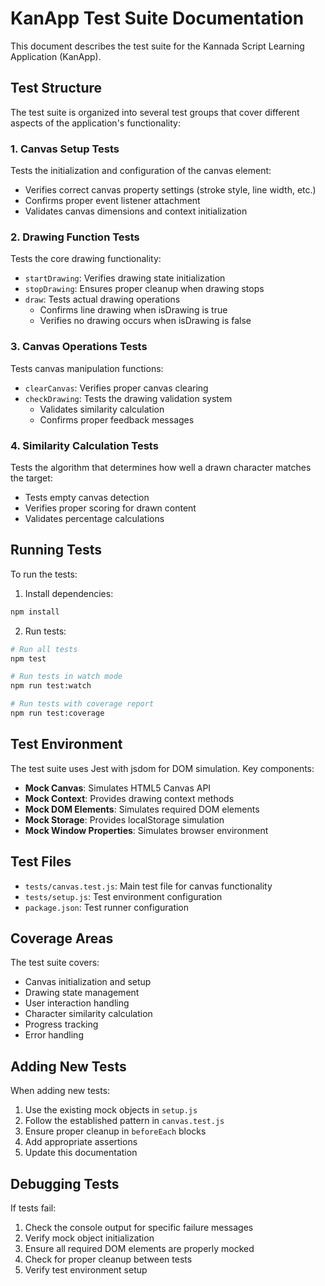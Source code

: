 # KanApp Test Suite Documentation

This document describes the test suite for the Kannada Script Learning Application (KanApp).

## Test Structure

The test suite is organized into several test groups that cover different aspects of the application's functionality:

### 1. Canvas Setup Tests
Tests the initialization and configuration of the canvas element:
- Verifies correct canvas property settings (stroke style, line width, etc.)
- Confirms proper event listener attachment
- Validates canvas dimensions and context initialization

### 2. Drawing Function Tests
Tests the core drawing functionality:
- `startDrawing`: Verifies drawing state initialization
- `stopDrawing`: Ensures proper cleanup when drawing stops
- `draw`: Tests actual drawing operations
  - Confirms line drawing when isDrawing is true
  - Verifies no drawing occurs when isDrawing is false

### 3. Canvas Operations Tests
Tests canvas manipulation functions:
- `clearCanvas`: Verifies proper canvas clearing
- `checkDrawing`: Tests the drawing validation system
  - Validates similarity calculation
  - Confirms proper feedback messages

### 4. Similarity Calculation Tests
Tests the algorithm that determines how well a drawn character matches the target:
- Tests empty canvas detection
- Verifies proper scoring for drawn content
- Validates percentage calculations

## Running Tests

To run the tests:

1. Install dependencies:
```bash
npm install
```

2. Run tests:
```bash
# Run all tests
npm test

# Run tests in watch mode
npm run test:watch

# Run tests with coverage report
npm run test:coverage
```

## Test Environment

The test suite uses Jest with jsdom for DOM simulation. Key components:

- **Mock Canvas**: Simulates HTML5 Canvas API
- **Mock Context**: Provides drawing context methods
- **Mock DOM Elements**: Simulates required DOM elements
- **Mock Storage**: Provides localStorage simulation
- **Mock Window Properties**: Simulates browser environment

## Test Files

- `tests/canvas.test.js`: Main test file for canvas functionality
- `tests/setup.js`: Test environment configuration
- `package.json`: Test runner configuration

## Coverage Areas

The test suite covers:
- Canvas initialization and setup
- Drawing state management
- User interaction handling
- Character similarity calculation
- Progress tracking
- Error handling

## Adding New Tests

When adding new tests:
1. Use the existing mock objects in `setup.js`
2. Follow the established pattern in `canvas.test.js`
3. Ensure proper cleanup in `beforeEach` blocks
4. Add appropriate assertions
5. Update this documentation

## Debugging Tests

If tests fail:
1. Check the console output for specific failure messages
2. Verify mock object initialization
3. Ensure all required DOM elements are properly mocked
4. Check for proper cleanup between tests
5. Verify test environment setup 